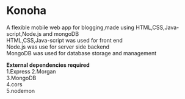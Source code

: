 # Konoha  
A flexible mobile web app for blogging,made using HTML,CSS,Java-script,Node.js and mongoDB  
HTML,CSS,Java-script was used for front end  
Node.js was use for server side backend  
MongoDB was used for database storage and management    

**External  dependencies required**  
1.Express
2.Morgan  
3.MongoDB  
4.cors  
5.nodemon  
